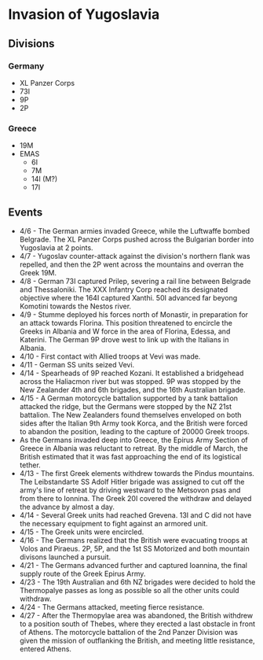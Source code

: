 # Invasion of Yugoslavia

## Divisions

### Germany

* XL Panzer Corps
* 73I
* 9P
* 2P

### Greece

* 19M
* EMAS
  * 6I
  * 7M
  * 14I (M?)
  * 17I

## Events

* 4/6 - The German armies invaded Greece, while the Luftwaffe bombed Belgrade. The XL Panzer Corps pushed across the Bulgarian border into Yugoslavia at 2 points.
* 4/7 - Yugoslav counter-attack against the division's northern flank was repelled, and then the 2P went across the mountains and overran the Greek 19M.
* 4/8 - German 73I captured Prilep, severing a rail line between Belgrade and Thessaloniki. The XXX Infantry Corp reached its designated objective where the 164I captured Xanthi. 50I advanced far beyong Komotini towards the Nestos river.
* 4/9 - Stumme deployed his forces north of Monastir, in preparation for an attack towards Florina. This position threatened to encircle the Greeks in Albania and W force in the area of Florina, Edessa, and Katerini. The German 9P drove west to link up with the Italians in Albania.
* 4/10 - First contact with Allied troops at Vevi was made.
* 4/11 - German SS units seized Vevi.
* 4/14 - Spearheads of 9P reached Kozani. It established a bridgehead across the Haliacmon river but was stopped. 9P was stopped by the New Zealander 4th and 6th brigades, and the 16th Australian brigade.
* 4/15 - A German motorcycle battalion supported by a tank battalion attacked the ridge, but the Germans were stopped by the NZ 21st battalion. The New Zealanders found themselves enveloped on both sides after the Italian 9th Army took Korca, and the British were forced to abandon the position, leading to the capture of 20000 Greek troops.
* As the Germans invaded deep into Greece, the Epirus Army Section of Greece in Albania was reluctant to retreat. By the middle of March, the British estimated that it was fast approaching the end of its logistical tether.
* 4/13 - The first Greek elements withdrew towards the Pindus mountains. The Leibstandarte SS Adolf Hitler brigade was assigned to cut off the army's line of retreat by driving westward to the Metsovon psas and from there to Ionnina. The Greek 20I covered the withdraw and delayed the advance by almost a day.
* 4/14 - Several Greek units had reached Grevena. 13I and C did not have the necessary equipment to fight against an armored unit.
* 4/15 - The Greek units were encircled.
* 4/16 - The Germans realized that the British were evacuating troops at Volos and Piraeus. 2P, 5P, and the 1st SS Motorized and both mountain divisons launched a pursuit.
* 4/21 - The Germans advanced further and captured Ioannina, the final supply route of the Greek Epirus Army. 
* 4/23 - The 19th Australian and 6th NZ brigades were decided to hold the Thermopalye passes as long as possible so all the other units could withdraw.
* 4/24 - The Germans attacked, meeting fierce resistance.
* 4/27 - After the Thermopylae area was abandoned, the British withdrew to a position south of Thebes, where they erected a last obstacle in front of Athens. The motorcycle battalion of the 2nd Panzer Division was given the mission of outflanking the British, and meeting little resistance, entered Athens.
